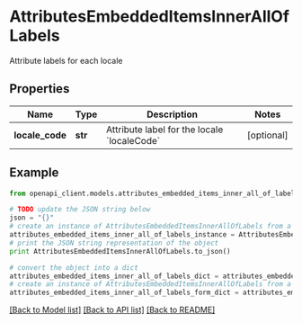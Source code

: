 # AttributesEmbeddedItemsInnerAllOfLabels

Attribute labels for each locale

## Properties
Name | Type | Description | Notes
------------ | ------------- | ------------- | -------------
**locale_code** | **str** | Attribute label for the locale &#x60;localeCode&#x60; | [optional] 

## Example

```python
from openapi_client.models.attributes_embedded_items_inner_all_of_labels import AttributesEmbeddedItemsInnerAllOfLabels

# TODO update the JSON string below
json = "{}"
# create an instance of AttributesEmbeddedItemsInnerAllOfLabels from a JSON string
attributes_embedded_items_inner_all_of_labels_instance = AttributesEmbeddedItemsInnerAllOfLabels.from_json(json)
# print the JSON string representation of the object
print AttributesEmbeddedItemsInnerAllOfLabels.to_json()

# convert the object into a dict
attributes_embedded_items_inner_all_of_labels_dict = attributes_embedded_items_inner_all_of_labels_instance.to_dict()
# create an instance of AttributesEmbeddedItemsInnerAllOfLabels from a dict
attributes_embedded_items_inner_all_of_labels_form_dict = attributes_embedded_items_inner_all_of_labels.from_dict(attributes_embedded_items_inner_all_of_labels_dict)
```
[[Back to Model list]](../README.md#documentation-for-models) [[Back to API list]](../README.md#documentation-for-api-endpoints) [[Back to README]](../README.md)


